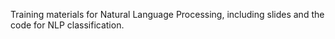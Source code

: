 Training materials for Natural Language Processing, including slides and the code for NLP classification. 
